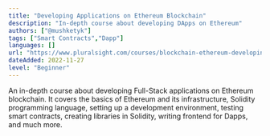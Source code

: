 ```yaml
---
title: "Developing Applications on Ethereum Blockchain"
description: "In-depth course about developing DApps on Ethereum"
authors: ["@mushketyk"]
tags: ["Smart Contracts","Dapp"]
languages: []
url: "https://www.pluralsight.com/courses/blockchain-ethereum-developing-applications"
dateAdded: 2022-11-27
level: "Beginner"
---
```


An in-depth course about developing Full-Stack applications on Ethereum blockchain. It covers the basics of Ethereum and its infrastructure, Solidity programming language, setting up a development environment, testing smart contracts, creating libraries in Solidity, writing frontend for Dapps, and much more.
